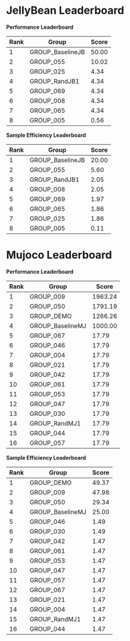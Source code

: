 # JellyBean Leaderboard

**Performance Leaderboard**

|Rank      |Group     |Score     |
|----------|----------|----------|
|1      |GROUP_BaselineJB     |50.00     |
|2      |GROUP_055     |10.02     |
|3      |GROUP_025     |4.34     |
|4      |GROUP_RandJB1     |4.34     |
|5      |GROUP_069     |4.34     |
|6      |GROUP_008     |4.34     |
|7      |GROUP_065     |4.34     |
|8      |GROUP_005     |0.56     |


**Sample Efficiency Leaderboard**

|Rank      |Group     |Score     |
|----------|----------|----------|
|1      |GROUP_BaselineJB     |20.00     |
|2      |GROUP_055     |5.60     |
|3      |GROUP_RandJB1     |2.05     |
|4      |GROUP_008     |2.05     |
|5      |GROUP_069     |1.97     |
|6      |GROUP_065     |1.86     |
|7      |GROUP_025     |1.86     |
|8      |GROUP_005     |0.11     |


# Mujoco Leaderboard

**Performance Leaderboard**

|Rank      |Group     |Score     |
|----------|----------|----------|
|1      |GROUP_009     |1963.24     |
|2      |GROUP_050     |1791.19     |
|3      |GROUP_DEMO     |1266.26     |
|4      |GROUP_BaselineMJ     |1000.00     |
|5      |GROUP_067     |17.79     |
|6      |GROUP_046     |17.79     |
|7      |GROUP_004     |17.79     |
|8      |GROUP_021     |17.79     |
|9      |GROUP_042     |17.79     |
|10      |GROUP_061     |17.79     |
|11      |GROUP_053     |17.79     |
|12      |GROUP_047     |17.79     |
|13      |GROUP_030     |17.79     |
|14      |GROUP_RandMJ1     |17.79     |
|15      |GROUP_044     |17.79     |
|16      |GROUP_057     |17.79     |


**Sample Efficiency Leaderboard**

|Rank      |Group     |Score     |
|----------|----------|----------|
|1      |GROUP_DEMO     |49.37     |
|2      |GROUP_009     |47.98     |
|3      |GROUP_050     |29.34     |
|4      |GROUP_BaselineMJ     |25.00     |
|5      |GROUP_046     |1.49     |
|6      |GROUP_030     |1.49     |
|7      |GROUP_042     |1.47     |
|8      |GROUP_061     |1.47     |
|9      |GROUP_053     |1.47     |
|10      |GROUP_047     |1.47     |
|11      |GROUP_057     |1.47     |
|12      |GROUP_067     |1.47     |
|13      |GROUP_021     |1.47     |
|14      |GROUP_004     |1.47     |
|15      |GROUP_RandMJ1     |1.47     |
|16      |GROUP_044     |1.47     |


